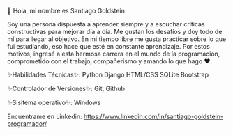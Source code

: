 👋 Hola, mi nombre es Santiago Goldstein

Soy una persona dispuesta a aprender siempre y a escuchar críticas constructivas para mejorar día a día.
Me gustan los desafíos y doy todo de mí para llegar al objetivo. 
En mi tiempo libre me gusta practicar sobre lo que fui estudiando, eso hace que esté en constante aprendizaje.
Por estos motivos, ingresé a esta hermosa carrera en el mundo de la programación, comprometido con el trabajo, compañerismo y amando lo que hago ❤️.

✨Habilidades Técnicas✨:
Python
Django
HTML/CSS
SQLite
Bootstrap

✨Controlador de Versiones✨:
Git, Github

✨Sisitema operativo✨: 
Windows

Encuentrame en Linkedin:
https://www.linkedin.com/in/santiago-goldstein-programador/
<!---
Santiago-Goldstein/Santiago-Goldstein is a ✨ special ✨ repository because its `README.md` (this file) appears on your GitHub profile.
You can click the Preview link to take a look at your changes.
--->
